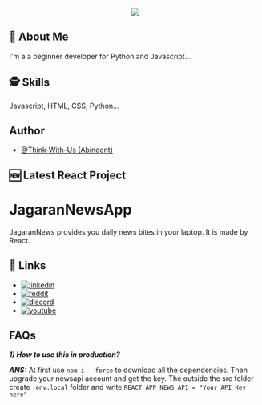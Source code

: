 <p align="center">
  <img max-width="100%" src="https://i.imgur.com/orfhf4u.png?1" />
</p>


    
## 🚀 About Me
I'm a a beginner developer for Python and Javascript...

  
## 🕵️‍ Skills
Javascript, HTML, CSS, Python...

## Author

- [@Think-With-Us (Abindent)](https://www.github.com/abindent)


## 🆕 Latest React Project  

# JagaranNewsApp
JagaranNews provides you daily news bites in your laptop. It is made by React. 

## 🔗 Links

- [![linkedin](https://img.shields.io/badge/linkedin-0A66C2?style=for-the-badge&logo=linkedin&logoColor=white)](https://www.linkedin.com/in/sinchan-maitra-22a303217/)
- [![reddit](https://img.shields.io/reddit/subreddit-subscribers/Abindent?style=social)](https://reddit.com/r/Abindent)
- [![discord](https://img.shields.io/discord/843750265554206740)](https://discord.com/invite/dFW3gG7gPy) 
- [![youtube](https://img.shields.io/youtube/channel/subscribers/UCYCtnmYa44736S7GbfnbYoQ?style=social)](https://tiny.cc/discoHuge-YT)

## FAQs
***1) How to use this in production?***

  ***ANS:*** At first use `npm i --force` to download all the dependencies. Then upgrade your newsapi account and get the key. The outside the src folder create `.env.local` folder and write `REACT_APP_NEWS_API = "Your API Key here"`

